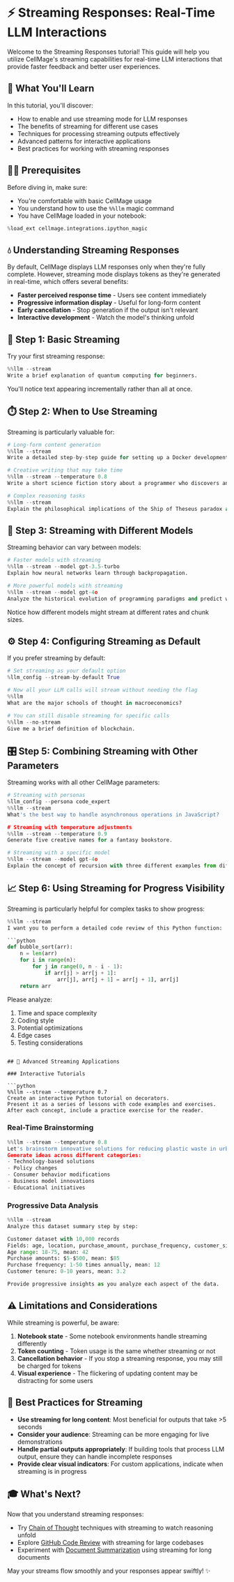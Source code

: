 # ⚡ Streaming Responses: Real-Time LLM Interactions

Welcome to the Streaming Responses tutorial! This guide will help you utilize CellMage's streaming capabilities for real-time LLM interactions that provide faster feedback and better user experiences.

## 🎯 What You'll Learn

In this tutorial, you'll discover:
- How to enable and use streaming mode for LLM responses
- The benefits of streaming for different use cases
- Techniques for processing streaming outputs effectively
- Advanced patterns for interactive applications
- Best practices for working with streaming responses

## 🧙‍♂️ Prerequisites

Before diving in, make sure:
- You're comfortable with basic CellMage usage
- You understand how to use the `%%llm` magic command
- You have CellMage loaded in your notebook:

```python
%load_ext cellmage.integrations.ipython_magic
```

## 💧 Understanding Streaming Responses

By default, CellMage displays LLM responses only when they're fully complete. However, streaming mode displays tokens as they're generated in real-time, which offers several benefits:
- **Faster perceived response time** - Users see content immediately
- **Progressive information display** - Useful for long-form content
- **Early cancellation** - Stop generation if the output isn't relevant
- **Interactive development** - Watch the model's thinking unfold

## 🚀 Step 1: Basic Streaming

Try your first streaming response:

```python
%%llm --stream
Write a brief explanation of quantum computing for beginners.
```

You'll notice text appearing incrementally rather than all at once.

## ⏱️ Step 2: When to Use Streaming

Streaming is particularly valuable for:

```python
# Long-form content generation
%%llm --stream
Write a detailed step-by-step guide for setting up a Docker development environment for a Python web application with PostgreSQL and Redis.

# Creative writing that may take time
%%llm --stream --temperature 0.8
Write a short science fiction story about a programmer who discovers an AI has gained consciousness inside their code editor.

# Complex reasoning tasks
%%llm --stream
Explain the philosophical implications of the Ship of Theseus paradox and how it relates to questions of identity and persistence in modern contexts like digital consciousness.
```

## 🔄 Step 3: Streaming with Different Models

Streaming behavior can vary between models:

```python
# Faster models with streaming
%%llm --stream --model gpt-3.5-turbo
Explain how neural networks learn through backpropagation.

# More powerful models with streaming
%%llm --stream --model gpt-4o
Analyze the historical evolution of programming paradigms and predict what might come after object-oriented and functional programming.
```

Notice how different models might stream at different rates and chunk sizes.

## ⚙️ Step 4: Configuring Streaming as Default

If you prefer streaming by default:

```python
# Set streaming as your default option
%llm_config --stream-by-default True

# Now all your LLM calls will stream without needing the flag
%%llm
What are the major schools of thought in macroeconomics?

# You can still disable streaming for specific calls
%%llm --no-stream
Give me a brief definition of blockchain.
```

## 🎛️ Step 5: Combining Streaming with Other Parameters

Streaming works with all other CellMage parameters:

```python
# Streaming with personas
%llm_config --persona code_expert
%%llm --stream
What's the best way to handle asynchronous operations in JavaScript?

# Streaming with temperature adjustments
%%llm --stream --temperature 0.9
Generate five creative names for a fantasy bookstore.

# Streaming with a specific model
%%llm --stream --model gpt-4o
Explain the concept of recursion with three different examples from different domains.
```

## 📈 Step 6: Using Streaming for Progress Visibility

Streaming is particularly helpful for complex tasks to show progress:

```python
%%llm --stream
I want you to perform a detailed code review of this Python function:

```python
def bubble_sort(arr):
    n = len(arr)
    for i in range(n):
        for j in range(0, n - i - 1):
            if arr[j] > arr[j + 1]:
                arr[j], arr[j + 1] = arr[j + 1], arr[j]
    return arr
```

Please analyze:
1. Time and space complexity
2. Coding style
3. Potential optimizations
4. Edge cases
5. Testing considerations
```

## 🧪 Advanced Streaming Applications

### Interactive Tutorials

```python
%%llm --stream --temperature 0.7
Create an interactive Python tutorial on decorators.
Present it as a series of lessons with code examples and exercises.
After each concept, include a practice exercise for the reader.
```

### Real-Time Brainstorming

```python
%%llm --stream --temperature 0.8
Let's brainstorm innovative solutions for reducing plastic waste in urban environments.
Generate ideas across different categories:
- Technology-based solutions
- Policy changes
- Consumer behavior modifications
- Business model innovations
- Educational initiatives
```

### Progressive Data Analysis

```python
%%llm --stream
Analyze this dataset summary step by step:

Customer dataset with 10,000 records
Fields: age, location, purchase_amount, purchase_frequency, customer_since
Age range: 18-75, mean: 42
Purchase amounts: $5-$500, mean: $85
Purchase frequency: 1-50 times annually, mean: 12
Customer tenure: 0-10 years, mean: 3.2

Provide progressive insights as you analyze each aspect of the data.
```

## ⚠️ Limitations and Considerations

While streaming is powerful, be aware:
1. **Notebook state** - Some notebook environments handle streaming differently
2. **Token counting** - Token usage is the same whether streaming or not
3. **Cancellation behavior** - If you stop a streaming response, you may still be charged for tokens
4. **Visual experience** - The flickering of updating content may be distracting for some users

## 🚦 Best Practices for Streaming

- **Use streaming for long content**: Most beneficial for outputs that take >5 seconds
- **Consider your audience**: Streaming can be more engaging for live demonstrations
- **Handle partial outputs appropriately**: If building tools that process LLM output, ensure they can handle incomplete responses
- **Provide clear visual indicators**: For custom applications, indicate when streaming is in progress

## 🎓 What's Next?

Now that you understand streaming responses:
- Try [Chain of Thought](chain_of_thought.md) techniques with streaming to watch reasoning unfold
- Explore [GitHub Code Review](github_code_review.md) with streaming for large codebases
- Experiment with [Document Summarization](document_summarization.md) using streaming for long documents

May your streams flow smoothly and your responses appear swiftly! ✨
